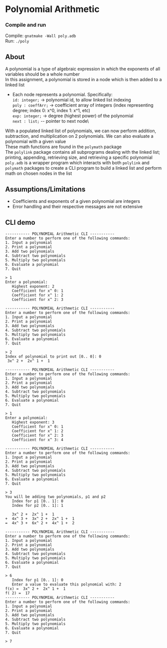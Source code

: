 # Polynomial Arithmetic

### Compile and run
Compile: `gnatmake -Wall poly.adb`\
Run: `./poly`

## About
A polynomial is a type of algebraic expression in which the exponents of all variables should be a whole number\
In this assignment, a polynomial is stored in a node which is then added to a linked list
- Each node represents a polynomial. Specifically:\
`id: integer;` -> polynomial id, to allow linked list indexing\
`poly : coeffArr;` -> coefficient array of integers (index representing degree; index 0: x^0, index 1: x^1, etc)\
`exp: integer;` -> degree (highest power) of the polynomial\
`next : list;` -- pointer to next node\

With a populated linked list of polynomials, we can now perform addition, subtraction, and multiplication on 2 polynomials. We can also evaluate a polynomial with a given value\
These math functions are found in the `polymath` package\
The `polylink` package contains all subprograms dealing with the linked list; printing, appending, retrieving size, and retrieving a specific polynomial\
`poly.adb` is a wrapper program which interacts with both `polylink` and `polymath` packages to create a CLI program to build a linked list and perform math on chosen nodes in the list

## Assumptions/Limitations
- Coefficients and exponents of a given polynomial are integers
- Error handling and their respective messages are not extensive

## CLI demo
```
----------- POLYNOMIAL Arithmetic CLI -----------
Enter a number to perform one of the following commands:
1. Input a polynomial
2. Print a polynomial
3. Add two polynomials
4. Subtract two polynomials
5. Multiply two polynomials
6. Evaluate a polynomial
7. Quit

> 1
Enter a polynomial:
   Highest exponent: 2
   Coefficient for x^ 0: 1
   Coefficient for x^ 1: 2
   Coefficient for x^ 2: 3

----------- POLYNOMIAL Arithmetic CLI -----------
Enter a number to perform one of the following commands:
1. Input a polynomial
2. Print a polynomial
3. Add two polynomials
4. Subtract two polynomials
5. Multiply two polynomials
6. Evaluate a polynomial
7. Quit

> 2
Index of polynomial to print out [0.. 0]: 0
 3x^ 2 +  2x^ 1 +  1

----------- POLYNOMIAL Arithmetic CLI -----------
Enter a number to perform one of the following commands:
1. Input a polynomial
2. Print a polynomial
3. Add two polynomials
4. Subtract two polynomials
5. Multiply two polynomials
6. Evaluate a polynomial
7. Quit

> 1
Enter a polynomial:
   Highest exponent: 3
   Coefficient for x^ 0: 1
   Coefficient for x^ 1: 2
   Coefficient for x^ 2: 3
   Coefficient for x^ 3: 4

----------- POLYNOMIAL Arithmetic CLI -----------
Enter a number to perform one of the following commands:
1. Input a polynomial
2. Print a polynomial
3. Add two polynomials
4. Subtract two polynomials
5. Multiply two polynomials
6. Evaluate a polynomial
7. Quit

> 3
You will be adding two polynomials, p1 and p2
   Index for p1 [0.. 1]: 0
   Index for p2 [0.. 1]: 1

   3x^ 2 +  2x^ 1 +  1
+  4x^ 3 +  3x^ 2 +  2x^ 1 +  1
=  4x^ 3 +  6x^ 2 +  4x^ 1 +  2

----------- POLYNOMIAL Arithmetic CLI -----------
Enter a number to perform one of the following commands:
1. Input a polynomial
2. Print a polynomial
3. Add two polynomials
4. Subtract two polynomials
5. Multiply two polynomials
6. Evaluate a polynomial
7. Quit

> 6
   Index for p1 [0.. 1]: 0
   Enter a value to evaluate this polynomial with: 2
f(x) =  3x^ 2 +  2x^ 1 +  1
f( 2) =  17
----------- POLYNOMIAL Arithmetic CLI -----------
Enter a number to perform one of the following commands:
1. Input a polynomial
2. Print a polynomial
3. Add two polynomials
4. Subtract two polynomials
5. Multiply two polynomials
6. Evaluate a polynomial
7. Quit

> 7
```